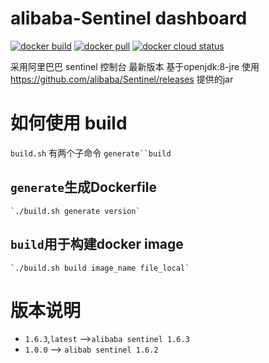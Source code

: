 # alibaba-Sentinel dashboard
[![docker build](https://img.shields.io/badge/docker%20build-passing-brightgreen)](https://hub.docker.com/r/hb0730/alibaba-sentinel)
[![docker pull](https://badgen.net/docker/pulls/hb0730/alibaba-sentinel)](https://hub.docker.com/r/hb0730/alibaba-sentinel)
[![docker cloud status](https://img.shields.io/badge/docker%20build-automated-066da5)](https://hub.docker.com/r/hb0730/alibaba-sentinel)

采用阿里巴巴 sentinel 控制台 最新版本
基于openjdk:8-jre
使用 https://github.com/alibaba/Sentinel/releases 提供的jar
# 如何使用 build
 `build.sh` 有两个子命令 `generate``build`
 ## `generate`生成Dockerfile
	`./build.sh generate version` 
 ## `build`用于构建docker image
	`./build.sh build image_name file_local`
# 版本说明
 * `1.6.3`,`latest` -->`alibaba sentinel 1.6.3`
 * `1.0.0` --> `alibab sentinel 1.6.2`
